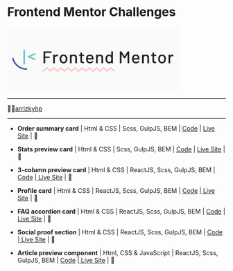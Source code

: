 # Frontend Mentor Challenges

<img src="fm-logo-2.png" width="400">

---

👩‍🚀<a href="https://www.frontendmentor.io/profile/arrizkyhp">arrizkyhp</a>

---

- **Order summary card** | Html & CSS | Scss, GulpJS, BEM | [ Code](https://github.com/arrizkyhp/fm-order-summary-component) | [ Live Site](https://arrizkyhp.github.io/fm-order-summary-component/) | 🚀

- **Stats preview card** | Html & CSS | Scss, GulpJS, BEM | [ Code](https://github.com/arrizkyhp/fm-stats-preview-card-component) | [ Live Site](https://arrizkyhp.github.io/fm-stats-preview-card-component/) | 🚀

- **3-column preview card** | Html & CSS | ReactJS, Scss, GulpJS, BEM | [ Code](https://github.com/arrizkyhp/three-column-preview-card) |[ Live Site](https://arrizkyhp.github.io/three-column-preview-card/) | 🚀

- **Profile card** | Html & CSS | ReactJS, Scss, GulpJS, BEM | [ Code](https://github.com/arrizkyhp/profile-card-component-main) |[ Live Site](https://arrizkyhp.github.io/profile-card-component-main/) | 🚀

- **FAQ accordion card** | Html & CSS | ReactJS, Scss, GulpJS, BEM | [ Code](https://github.com/arrizkyhp/faq-accordion-card-main) |[ Live Site](https://arrizkyhp.github.io/faq-accordion-card-main/) | 🚀

- **Social proof section** | Html & CSS | ReactJS, Scss, GulpJS, BEM | [ Code](https://github.com/arrizkyhp/fm-social-proof-section) |[ Live Site](https://arrizkyhp.github.io/fm-social-proof-section/) | 🚀

- **Article preview component** | Html, CSS & JavaScript | ReactJS, Scss, GulpJS, BEM | [ Code](https://github.com/arrizkyhp/fm-article-preview-component) |[ Live Site](https://arrizkyhp.github.io/fm-article-preview-component/) | 🚀
